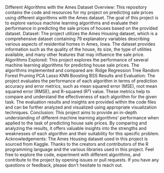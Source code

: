 Different Algorithms with the Ames Dataset
Overview:
This repository contains the code and resources for my project on predicting sale prices using different algorithms with the Ames dataset. The goal of this project is to explore various machine learning algorithms and evaluate their performance in predicting the sale prices of houses based on the provided dataset.
Dataset:
The project utilizes the Ames Housing dataset, which is a comprehensive dataset containing 79 explanatory variables describing various aspects of residential homes in Ames, Iowa. The dataset provides information such as the quality of the house, its size, the type of utilities available, and many other features that may influence the sale price.
Algorithms Explored:
This project explores the performance of several machine learning algorithms for predicting house sale prices. The algorithms implemented and compared are:
Ridge
Regression Tree
Random Forest 
Pruning
PCA
Lasso
KNN
Boosting
BSS
Results and Evaluation:
The project evaluates the performance of each algorithm in terms of prediction accuracy and error metrics, such as mean squared error (MSE), root mean squared error (RMSE), and R-squared (R²) value. These metrics help to compare and understand the effectiveness of each algorithm for the given task.
The evaluation results and insights are provided within the code files and can be further analyzed and visualized using appropriate visualization techniques.
Conclusion:
This project aims to provide an in-depth understanding of different machine learning algorithms' performance when applied to the task of predicting house sale prices. By comparing and analyzing the results, it offers valuable insights into the strengths and weaknesses of each algorithm and their suitability for this specific problem.
Acknowledgements:
The Ames Housing dataset used in this project is sourced from Kaggle.
Thanks to the creators and contributors of the R programming language and the various libraries used in this project.
Feel free to explore the code, experiment with different algorithms, and contribute to the project by opening issues or pull requests. If you have any questions or feedback, please don't hesitate to reach out.


